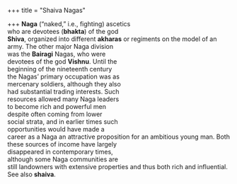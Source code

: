 +++
title = "Shaiva Nagas"

+++
**Naga** (“naked,” i.e., fighting) ascetics  
who are devotees (**bhakta**) of the god  
**Shiva**, organized into different **akharas** or regiments on the model of an  
army. The other major Naga division  
was the **Bairagi** Nagas, who were  
devotees of the god **Vishnu**. Until the  
beginning of the nineteenth century  
the Nagas’ primary occupation was as  
mercenary soldiers, although they also  
had substantial trading interests. Such  
resources allowed many Naga leaders  
to become rich and powerful men  
despite often coming from lower  
social strata, and in earlier times such  
opportunities would have made a  
career as a Naga an attractive proposition for an ambitious young man. Both  
these sources of income have largely  
disappeared in contemporary times,  
although some Naga communities are  
still landowners with extensive properties and thus both rich and influential. See also **shaiva**.